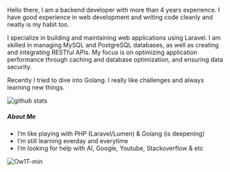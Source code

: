 Hello there, I am a backend developer with more than 4 years experience. I have good experience in web development and writing code cleanly and neatly is my habit too.

I specialize in building and maintaining web applications using Laravel. I am skilled in managing MySQL and PostgreSQL databases, as well as creating and integrating RESTful APIs. My focus is on optimizing application performance through caching and database optimization, and ensuring data security. 

Recently I tried to dive into Golang. I really like challenges and always learning new things.

![github stats](https://github-readme-stats.vercel.app/api?username=rizalihwan&show_icons=true&bg_color=44bcdc&title_color=ffffff&icon_color=ffffff&text_color=ffffff&show_owner=false)

##### About Me

- I’m like playing with PHP (Laravel/Lumen) & Golang (is deepening)
- I’m still learning everday and everytime
- I’m looking for help with AI, Google, Youtube, Stackoverflow & etc

![Ow1T-min](https://user-images.githubusercontent.com/55536560/108715187-175f8680-754d-11eb-8a6d-62be6f7f857e.gif)



